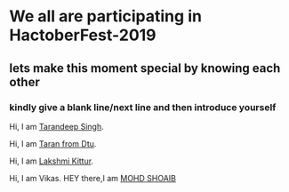 # We all are participating in HactoberFest-2019
## lets make this moment special by knowing each other

### kindly give a blank line/next line and then introduce yourself

Hi, I am [Tarandeep Singh](https://github.com/taran9873/).

Hi, I am [Taran from Dtu](https://github.com/tara98/).

Hi, I am [Lakshmi Kittur](https://github.com/lakshmikittur/).

Hi, I am Vikas.
HEY there,I am [MOHD SHOAIB](https://github.com/Dikisukhi/)

